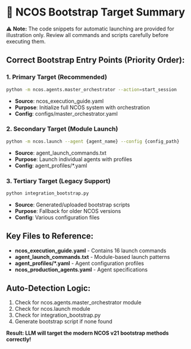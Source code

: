 # 🎯 NCOS Bootstrap Target Summary

⚠️ **Note:** The code snippets for automatic launching are provided for illustration only. Review all commands and scripts carefully before executing them.


## Correct Bootstrap Entry Points (Priority Order):

### 1. Primary Target (Recommended)
```bash
python -m ncos.agents.master_orchestrator --action=start_session
```
- **Source**: ncos_execution_guide.yaml
- **Purpose**: Initialize full NCOS system with orchestration
- **Config**: configs/master_orchestrator.yaml

### 2. Secondary Target (Module Launch)
```bash
python -m ncos.launch --agent {agent_name} --config {config_path}
```
- **Source**: agent_launch_commands.txt
- **Purpose**: Launch individual agents with profiles
- **Config**: agent_profiles/*.yaml

### 3. Tertiary Target (Legacy Support)
```bash
python integration_bootstrap.py
```
- **Source**: Generated/uploaded bootstrap scripts
- **Purpose**: Fallback for older NCOS versions
- **Config**: Various configuration files

## Key Files to Reference:
- **ncos_execution_guide.yaml** - Contains 16 launch commands
- **agent_launch_commands.txt** - Module-based launch patterns
- **agent_profiles/*.yaml** - Agent configuration profiles
- **ncos_production_agents.yaml** - Agent specifications

## Auto-Detection Logic:
1. Check for ncos.agents.master_orchestrator module
2. Check for ncos.launch module
3. Check for integration_bootstrap.py
4. Generate bootstrap script if none found

**Result: LLM will target the modern NCOS v21 bootstrap methods correctly!**
